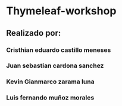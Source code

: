 # Thymeleaf-workshop
## Realizado por:
### Cristhian eduardo castillo meneses
### Juan sebastian cardona sanchez
### Kevin Gianmarco zarama luna
### Luis fernando muñoz morales
